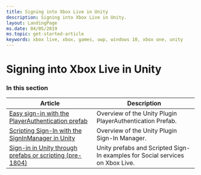 ```yaml
---
title: Signing into Xbox Live in Unity
description: Signing into Xbox Live in Unity.
layout: LandingPage
ms.date: 04/05/2019
ms.topic: get-started-article
keywords: xbox live, xbox, games, uwp, windows 10, xbox one, unity
---
```


# Signing into Xbox Live in Unity


### In this section

| Article | Description |
|---------|-------------|
| [Easy sign-in with the PlayerAuthentication prefab](playerauthentication-prefab-sign-in.md) | Overview of the Unity Plugin PlayerAuthentication Prefab. |
| [Scripting Sign-In with the SignInManager in Unity](sign-in-manager.md) | Overview of the Unity Plugin Sign-In Manager. |
| [Sign-in in Unity through prefabs or scripting (pre-1804)](unity-prefabs-and-sign-in.md) | Unity prefabs and Scripted Sign-In examples for Social services on Xbox Live. |
